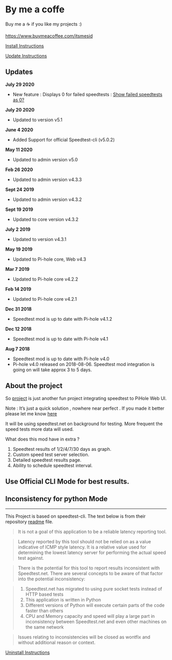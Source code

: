 # By me a coffe 

Buy me a ☕️ if you like my projects :)

https://www.buymeacoffee.com/itsmesid

[Install Instructions](https://github.com/arevindh/pihole-speedtest/wiki/Installing-Speedtest-Mod)

[Update Instructions](https://github.com/arevindh/pihole-speedtest/wiki/Updating--Speedtest-Mod)

## Updates
**July 29 2020**

* New feature : Displays 0 for failed speedtests : [Show failed speedtests as 0?](https://github.com/arevindh/pihole-speedtest/issues/43)

**July 20 2020**

* Updated to version v5.1

**June 4 2020**

* Added Support for official Speedtest-cli (v5.0.2)

**May 11 2020**

* Updated to admin version v5.0

**Feb 26 2020**

* Updated to admin version v4.3.3

**Sept 24 2019**

* Updated to admin version v4.3.2

**Sept 19 2019**

* Updated to core version v4.3.2

**July 2 2019**

* Updated to version v4.3.1

**May 19 2019**

* Updated to Pi-hole core, Web v4.3

**Mar 7 2019**

* Updated to Pi-hole core v4.2.2

**Feb 14 2019**

* Updated to Pi-hole core v4.2.1

**Dec 31 2018**

* Speedtest mod is up to date with Pi-hole v4.1.2

**Dec 12 2018**

* Speedtest mod is up to date with Pi-hole v4.1

**Aug 7 2018**

* Speedtest mod is up to date with Pi-hole v4.0
* Pi-hole v4.0 released on 2018-08-06. Speedtest mod integration is going on will take approx 3 to 5 days.



## About the project

So [project](https://blog.arevindh.com/2017/07/13/add-speedtest-to-pihole-webui/) is just another fun project integrating speedtest to PiHole Web UI.

Note : It’s just a quick solution , nowhere near perfect . If you made it better please let me know [here](https://github.com/arevindh/pihole-speedtest/issues)

It will be using speedtest.net on background for testing. More frequent the speed tests more data will used.

What does this mod have in extra ?

1. Speedtest results of 1/2/4/7/30  days as graph.
2. Custom speed test server selection.
3. Detailed speedtest results page.
4. Ability to schedule speedtest interval.

## Use Official CLI Mode for best results.

## Inconsistency for python Mode
-------------

This Project is based on speedtest-cli. The text below is from their repository [readme](https://github.com/sivel/speedtest-cli#inconsistency) file.

> It is not a goal of this application to be a reliable latency reporting tool.

> Latency reported by this tool should not be relied on as a value indicative of ICMP
> style latency. It is a relative value used for determining the lowest latency server
> for performing the actual speed test against.

> There is the potential for this tool to report results inconsistent with Speedtest.net.
> There are several concepts to be aware of that factor into the potential inconsistency:

> 1. Speedtest.net has migrated to using pure socket tests instead of HTTP based tests
> 2. This application is written in Python
> 3. Different versions of Python will execute certain parts of the code faster than others
> 4. CPU and Memory capacity and speed will play a large part in inconsistency between
   Speedtest.net and even other machines on the same network

> Issues relating to inconsistencies will be closed as wontfix and without
> additional reason or context.

[Uninstall Instructions](https://github.com/arevindh/pihole-speedtest/wiki/Uninstalling-Speedtest-Mod)

